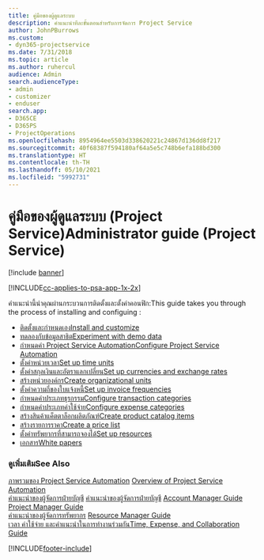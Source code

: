 ```yaml
---
title: คู่มือของผู้ดูแลระบบ
description: คำแนะนำทีละขั้นตอนสำหรับการจัดการ Project Service
author: JohnPBurrows
ms.custom:
- dyn365-projectservice
ms.date: 7/31/2018
ms.topic: article
ms.author: ruhercul
audience: Admin
search.audienceType:
- admin
- customizer
- enduser
search.app:
- D365CE
- D365PS
- ProjectOperations
ms.openlocfilehash: 8954964ee5503d338620221c24867d136dd8f217
ms.sourcegitcommit: 40f68387f594180af64a5e5c748b6efa188bd300
ms.translationtype: HT
ms.contentlocale: th-TH
ms.lasthandoff: 05/10/2021
ms.locfileid: "5992731"
---
```

# <a name="administrator-guide-project-service"></a><span data-ttu-id="fe974-103">คู่มือของผู้ดูแลระบบ (Project Service)</span><span class="sxs-lookup"><span data-stu-id="fe974-103">Administrator guide (Project Service)</span></span>

[!include [banner](../includes/psa-now-project-operations.md)]

[!INCLUDE[cc-applies-to-psa-app-1x-2x](../includes/cc-applies-to-psa-app-1x-2x.md)]

<span data-ttu-id="fe974-104">คำแนะนำนี้นำคุณผ่านกระบวนการติดตั้งและตั้งค่าคอนฟิก:</span><span class="sxs-lookup"><span data-stu-id="fe974-104">This guide takes you through the process of installing and configuing :</span></span>  
  
- [<span data-ttu-id="fe974-105">ติดตั้งและกำหนดเอง</span><span class="sxs-lookup"><span data-stu-id="fe974-105">Install and customize</span></span>](install-customize.md)
- [<span data-ttu-id="fe974-106">ทดลองกับข้อมูลสาธิต</span><span class="sxs-lookup"><span data-stu-id="fe974-106">Experiment with demo data</span></span>](use-demo-data.md)
- [<span data-ttu-id="fe974-107">กำหนดค่า Project Service Automation</span><span class="sxs-lookup"><span data-stu-id="fe974-107">Configure Project Service Automation</span></span>](configure.md)
- [<span data-ttu-id="fe974-108">ตั้งค่าหน่วยเวลา</span><span class="sxs-lookup"><span data-stu-id="fe974-108">Set up time units</span></span>](set-up-time-units.md)
- [<span data-ttu-id="fe974-109">ตั้งค่าสกุลเงินและอัตราแลกเปลี่ยน</span><span class="sxs-lookup"><span data-stu-id="fe974-109">Set up currencies and exchange rates</span></span>](set-up-currencies-exchange-rates.md)
- [<span data-ttu-id="fe974-110">สร้างหน่วยองค์กร</span><span class="sxs-lookup"><span data-stu-id="fe974-110">Create organizational units</span></span>](create-organizational-units.md)
- [<span data-ttu-id="fe974-111">ตั้งค่าความถี่ของใบแจ้งหนี้</span><span class="sxs-lookup"><span data-stu-id="fe974-111">Set up invoice frequencies</span></span>](set-up-invoice-frequencies.md)
- [<span data-ttu-id="fe974-112">กำหนดค่าประเภทธุรกรรม</span><span class="sxs-lookup"><span data-stu-id="fe974-112">Configure transaction categories</span></span>](configure-transaction-categories.md)
- [<span data-ttu-id="fe974-113">กำหนดค่าประเภทค่าใช้จ่าย</span><span class="sxs-lookup"><span data-stu-id="fe974-113">Configure expense categories</span></span>](configure-expense-categories.md)
- [<span data-ttu-id="fe974-114">สร้างสินค้าแค็ตตาล็อกผลิตภัณฑ์</span><span class="sxs-lookup"><span data-stu-id="fe974-114">Create product catalog items</span></span>](create-product-catalog-items.md)
- [<span data-ttu-id="fe974-115">สร้างรายการราคา</span><span class="sxs-lookup"><span data-stu-id="fe974-115">Create a price list</span></span>](create-price-list.md)
- [<span data-ttu-id="fe974-116">ตั้งค่าทรัพยากรที่สามารถจองได้</span><span class="sxs-lookup"><span data-stu-id="fe974-116">Set up resources</span></span>](set-up-resources.md)
- [<span data-ttu-id="fe974-117">เอกสาร</span><span class="sxs-lookup"><span data-stu-id="fe974-117">White papers</span></span>](white-papers.md)
  
### <a name="see-also"></a><span data-ttu-id="fe974-118">ดูเพิ่มเติม</span><span class="sxs-lookup"><span data-stu-id="fe974-118">See Also</span></span>  
 <span data-ttu-id="fe974-119">[ภาพรวมของ Project Service Automation](../psa/overview.md)  </span><span class="sxs-lookup"><span data-stu-id="fe974-119">[Overview of Project Service Automation](../psa/overview.md)  </span></span>  
 <span data-ttu-id="fe974-120">[คำแนะนำของผู้จัดการฝ่ายบัญชี](../psa/account-manager-guide.md) [คำแนะนำของผู้จัดการฝ่ายบัญชี](../psa/project-manager-guide.md) </span><span class="sxs-lookup"><span data-stu-id="fe974-120">[Account Manager Guide](../psa/account-manager-guide.md) [Project Manager Guide](../psa/project-manager-guide.md) </span></span>  
 <span data-ttu-id="fe974-121">[คำแนะนำของผู้จัดการทรัพยากร](../psa/resource-manager-guide.md) </span><span class="sxs-lookup"><span data-stu-id="fe974-121">[Resource Manager Guide](../psa/resource-manager-guide.md) </span></span>  
 [<span data-ttu-id="fe974-122">เวลา ค่าใช้จ่าย และคำแนะนำในการทำงานร่วมกัน</span><span class="sxs-lookup"><span data-stu-id="fe974-122">Time, Expense, and Collaboration Guide</span></span>](../psa/time-expense-collaboration-guide.md)


[!INCLUDE[footer-include](../includes/footer-banner.md)]